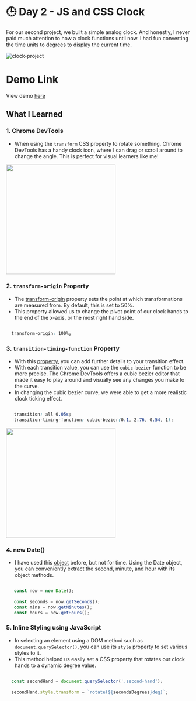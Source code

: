 # 🕒 Day 2 - JS and CSS Clock 
For our second project, we built a simple analog clock. And honestly, I never paid much attention to how a clock functions until now. I had fun converting the time units to degrees to display the current time.  

![clock-project](https://i.ibb.co/DtVjvkc/Screen-Shot-2021-04-15-at-7-20-59-PM.png)

# Demo Link
View demo [here](https://sandaiiyahh.github.io/JavaScript30/02-JS%20and%20CSS%20Clock/index.html)

## What I Learned

### 1. Chrome DevTools
 - When using the `transform` CSS property to rotate something, Chrome DevTools has a handy clock icon, where I can drag or scroll around to change the angle. This is perfect for visual learners like me! 
  <img src="https://i.ibb.co/G7dC0YP/Screen-Shot-2021-04-15-at-12-32-45-PM.png" width="300" />


### 2. `transform-origin` Property
 - The [transform-origin](https://developer.mozilla.org/en-US/docs/Web/CSS/transform-origin) property sets the point at which transformations are measured from. By default, this is set to 50%. 
 - This property allowed us to change the pivot point of our clock hands to the end of the x-axis, or the most right hand side. 
 
  ```css
  
    transform-origin: 100%;

  ```
  
  ### 3. `transition-timing-function` Property
   - With this [property](https://developer.mozilla.org/en-US/docs/Web/CSS/transition-timing-function), you can add further details to your transition effect.
   - With each transition value, you can use the `cubic-bezier` function to be more precise. The Chrome DevTools offers a cubic bezier editor that made it easy to play around and visually see any changes you make to the curve.
   - In changing the cubic bezier curve, we were able to get a more realistic clock ticking effect. 
    
  ```css
  
     transition: all 0.05s;
     transition-timing-function: cubic-bezier(0.1, 2.76, 0.54, 1);

  ```
   
   <img src="https://i.ibb.co/djdLjy7/Screen-Shot-2021-04-15-at-12-42-15-PM.png" width="300" />
   
   
  ### 4. new Date()
   - I have used this [object](https://www.w3schools.com/jsref/jsref_obj_date.asp) before, but not for time. Using the Date object, you can conveniently extract the second, minute, and hour with its object methods.
   
  ```javascript
  
     const now = new Date();
     
     const seconds = now.getSeconds();
     const mins = now.getMinutes();
     const hours = now.getHours();

  ```
   
  ### 5. Inline Styling using JavaScript
   - In selecting an element using a DOM method such as `document.querySelector()`, you can use its `style` property to set various styles to it. 
   - This method helped us easily set a CSS property that rotates our clock hands to a dynamic degree value. 
   
   ```javascript
  
     const secondHand = document.querySelector('.second-hand');
     
     secondHand.style.transform = `rotate(${secondsDegrees}deg)`;

   ```
   
   
 
